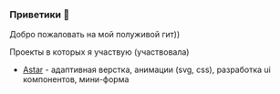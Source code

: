 ### Приветики 💜

Добро пожаловать на мой полуживой гит))

Проекты в которых я участвую (участвовала)

- [Astar](https://astar-it.com) - адаптивная верстка, анимации (svg, css), разработка ui компонентов, мини-форма 


<!--
**LitVi74/LitVi74** is a ✨ _special_ ✨ repository because its `README.md` (this file) appears on your GitHub profile.

Here are some ideas to get you started:

- 🔭 I’m currently working on ...
- 🌱 I’m currently learning ...
- 👯 I’m looking to collaborate on ...
- 🤔 I’m looking for help with ...
- 💬 Ask me about ...
- 📫 How to reach me: ...
- 😄 Pronouns: ...
- ⚡ Fun fact: ...
-->
